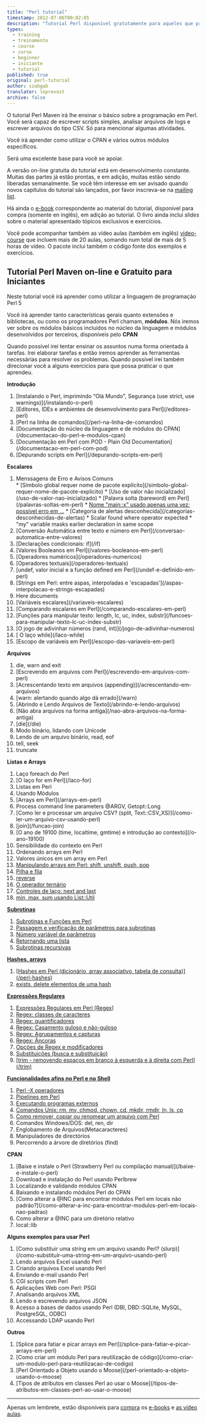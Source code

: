 ```yaml
---
title: "Perl tutorial"
timestamp: 2012-07-06T00:02:05
description: "Tutorial Perl disponível gratutamente para aqueles que precisam mantér código escrito em Perl, para aqueles que apenas escrevem pequenos scripts e para desenvolvedores de novas aplicações."
types:
  - training
  - treinamento
  - course
  - curso
  - beginner
  - iniciante
  - tutorial
published: true
original: perl-tutorial
author: szabgab
translator: leprevost
archive: false
---
```


O tutorial Perl Maven irá lhe ensinar o básico sobre a programação em Perl.
Você será capaz de escrever scripts simples, analisar arquivos de logs e escrever arquivos do tipo CSV.
Só para mencionar algumas atividades.

Você irá aprender como utilizar o CPAN e vários outros módulos específicos.

Será uma excelente base para você se apoiar.

A versão on-line gratuita do tutorial está em desenvolvimento constante. Muitas das partes já estão prontas, e
em adição, muitas estão sendo liberadas semanalmente. Se você têm interesse em ser avisado quando novos capítulos
do tutorial são lançados, por favor inscreva-se na [mailing list](/register).

Há ainda o [e-book](https://perlmaven.com/beginner-perl-maven-e-book) correspondente ao material do tutorial,
disponível para compra (somente en inglês), em adição ao tutorial. O livro ainda inclui <i>slides</i> sobre o
material apresentado tópicos exclusivos e exercícios.

Você pode acompanhar também as vídeo aulas (também em inglês)
[video-course](https://perlmaven.com/beginner-perl-maven-video-course) que incluem mais de 20 aulas, somando num total de
mais de 5 horas de vídeo. O pacote inclui também o código fonte dos exemplos e exercícios.

## Tutorial Perl Maven on-line e Gratuito para Iniciantes

Neste tutorial você irá aprender como utilizar a linguagem de programação Perl 5

Você irá aprender tanto características gerais quanto extensões e bibliotecas, ou como os programadores
Perl chamam, <b>módulos</b>. Nós iremos ver sobre os módulos básicos incluídos no núcleo da linguagem
e módulos desenvolvidos por terceiros, disponíveis pelo <b>CPAN</b>

Quando possível irei tentar ensinar os assuntos numa forma orientada à tarefas.
Irei elaborar tarefas e então iremos aprender as ferramentas necessárias para resolver os problemas.
Quando possível irei também direcionar você a alguns exercícios para que possa praticar o que aprendeu.

<p>
<b>Introdução</b>
<ol>
<li>[Instalando o Perl, imprimindo “Olá Mundo", Segurança (use strict, use warnings)](/instalando-o-perl)</li>
<li>[Editores, IDEs e ambientes de desenvolvimento para Perl](/editores-perl)</li>
<li>[Perl na linha de comandos](/perl-na-linha-de-comandos)</li>
<li>[Documentação do núcleo da linguagem e de módulos do CPAN](/documentacao-do-perl-e-modulos-cpan)</li>
<li>[Documentação em Perl com POD - Plain Old Documentation](/documentacao-em-perl-com-pod)</li>
<li>[Depurando scripts em Perl](/depurando-scripts-em-perl)</li>
</ol>

<b>Escalares</b>
<ol>
<li>Menssagens de Erro e Avisos Comuns<br />
* [Símbolo global requer nome de pacote explícito](/simbolo-global-requer-nome-de-pacote-explicito)
* [Uso de valor não inicializado](/uso-de-valor-nao-inicializado)
* [Palavra solta (bareword) em Perl](/palavras-soltas-em-perl)
* <a href="/nome-usado-apenas-uma-vez">Nome "main::x" usado apenas uma vez: possível erro em ...<a>
* [Categoria de alertas desconhecida](/categorias-desconhecidas-de-alertas)
* Scalar found where operator expected
* "my" variable masks earlier declaration in same scope
</li>
<li>[Conversão Automática entre texto e número em Perl](/conversao-automatica-entre-valores)</li>
<li>[Declarações condicionais: if](/if)</li>
<li>[Valores Booleanos em Perl](/valores-booleanos-em-perl)</li>
<li>[Operadores numéricos](/operadores-numericos)</li>
<li>[Operadores textuais](/operadores-textuais)</li>
<li>[undef, valor inicial e a função defined em Perl](/undef-e-definido-em-perl)</li>
<li>[Strings em Perl: entre aspas, interpoladas e 'escapadas'](/aspas-interpolacao-e-strings-escapadas)</li>
<li>Here documents</li>
<li>[Variáveis escalares](/variaveis-escalares)</li>
<li>[Comparando escalares em Perl](/comparando-escalares-em-perl)</li>
<li>[Funções para manipular texto: length, lc, uc, index, substr](/funcoes-para-manipular-texto-lc-uc-index-substr)</li>
<li>[O jogo de adivinhar números (rand, int)](/jogo-de-adivinhar-numeros)</li>
<li>[ O laço while](/laco-while)</li>
<li>[Escopo de variáveis em Perl](/escopo-das-variaveis-em-perl)</li>
</ol>

<b>Arquivos</b>
<ol>
<li>die, warn and exit</li>
<li>[Escrevendo em arquivos com Perl](/escrevendo-em-arquivos-com-perl)</li>
<li>[Acrescentando texto em arquivos (appending)](/acrescentando-em-arquivos)</li>
<li>[warn: alertando quando algo dá errado](/warn)</li>
<li>[Abrindo e Lendo Arquivos de Texto](/abrindo-e-lendo-arquivos)</li>
<li>[Não abra arquivos na forma antiga](/nao-abra-arquivos-na-forma-antiga)</li>
<li>[die](/die)</li>
<li>Modo binário, lidando com Unicode</li>
<li>Lendo de um arquivo binário, read, eof</li>
<li>tell, seek</li>
<li>truncate</li>
</ol>

<b>Listas e Arrays</b>
<ol>
<li>Laço foreach do Perl</li>
<li>[O laço for em Perl](/laco-for)</li>
<li>Listas em Perl</li>
<li>Usando Módulos</li>
<li>[Arrays em Perl](/arrays-em-perl)</li>
<li>Process command line parameters @ARGV, Getopt::Long</li>
<li>[Como ler e processar um arquivo CSV? (split, Text::CSV_XS)](/como-ler-um-arquivo-csv-usando-perl)</li>
<li>[join](/funcao-join)</li>
<li>[O ano de 19100 (time, localtime, gmtime) e introdução ao contexto](/o-ano-19100)</li>
<li>Sensibilidade do contexto em Perl</li>
<li>Ordenando arrays em Perl</li>
<li>Valores únicos em um array em Perl</li>
<li><a href="/manipulando-arrays-em-perl">Manipulando arrays em Perl: shift, unshift, push, pop</li>
<li>Pilha e fila</li>
<li>reverse</li>
<li>O operador ternário</li>
<li>Controles de laço: next and last</li>
<li>min, max, sum usando List::Util</li>
</ol>

<b>Subrotinas</b>
<ol>
<li>Subrotinas e Funções em Perl</li>
<li>Passagem e verificação de parâmetros para subrotinas</li>
<li>Número variável de parâmetros</li>
<li>Retornando uma lista</li>
<li>Subrotinas recursivas</li>
</ol>

<b>Hashes, arrays</b>
<ol>
<li>[Hashes em Perl (dicionário, array associativo, tabela de consulta)](/perl-hashes)</li>
<li>exists, delete elementos de uma hash</li>
</ol>

<b>Expressões Regulares</b>
<ol>
<li>Expressões Regulares em Perl (Regex)</li>
<li>Regex: classes de caracteres</li>
<li>Regex: quantificadores</li>
<li>Regex: Casamento guloso e não-guloso</li>
<li>Regex: Agrupamentos e capturas</li>
<li>Regex: Âncoras</li>
<li>Opções de Regex e modificadores</li>
<li>Substituições (busca e substituição)</li>
<li>[trim - removendo espaços em branco à esquerda e à direita com Perl](/trim)</li>
</ol>

<b>Funcionalidades afins no Perl e no Shell</b>
<ol>
<li>Perl -X operadores</li>
<li>Pipelines em Perl</li>
<li>Executando programas externos</li>
<li>Comandos Unix: rm, mv, chmod, chown, cd, mkdir, rmdir, ln, ls, cp</li>
<li><a href="/como-remover-copiar-ou-renomear-um-arquivo-usando-perl">Como
remover, copiar ou renomear um arquivo com Perl</a></li>
<li>Comandos Windows/DOS: del, ren, dir</li>
<li>Englobamento de Arquivos(Metacaracteres)</li>
<li>Manipuladores de directórios</li>
<li>Percorrendo a árvore de diretórios (find)</li>
</ol>

<b>CPAN</b>
<ol>
<li>[Baixe e instale o Perl (Strawberry Perl ou compilação manual)](/baixe-e-instale-o-perl)</li>
<li>Download e instalação do Perl usando Perlbrew</li>
<li>Localizando e validando módulos CPAN</li>
<li>Baixando e instalando módulos Perl do CPAN</li>
<li>[Como alterar a @INC para encontrar módulos Perl em locais não padrão?](/como-alterar-a-inc-para-encontrar-modulos-perl-em-locais-nao-padrao)</li>
<li>Como alterar a @INC para um diretório relativo</li>
<li>local::lib</li>
</ol>

<b>Alguns exemplos para usar Perl</b>
<ol>
<li>[Como substituir uma string em um arquivo usando Perl? (slurp)](/como-substituir-uma-string-em-um-arquivo-usando-perl)</li>
<li>Lendo arquivos Excel usando Perl</li>
<li>Criando arquivos Excel usando Perl</li>
<li>Enviando e-mail usando Perl</li>
<li>CGI scripts com Perl</li>
<li>Aplicações Web com Perl: PSGI</li>
<li>Analisando arquivos XML</li>
<li>Lendo e escrevendo arquivos JSON</li>
<li>Acesso a bases de dados usando Perl (DBI, DBD::SQLite, MySQL, PostgreSQL, ODBC)</li>
<li>Accessando LDAP usando Perl</li>
</ol>

<b>Outros</b>
<ol>
<li>[Splice para fatiar e picar arrays em Perl](/splice-para-fatiar-e-picar-arrays-em-perl)</li>
<li>[Como criar um módulo Perl para reutilização de código](/como-criar-um-modulo-perl-para-reutilizacao-de-codigo)</li>
<li>[Perl Orientado a Objeto usando o Moose](/perl-orientado-a-objeto-usando-o-moose)</li>
<li>[Tipos de atributos em classes Perl ao usar o Moose](/tipos-de-atributos-em-classes-perl-ao-usar-o-moose)</li>
</ol>


<hr />

Apenas um lembrete, estão disponíveis para [compra](/products) os [e-books](https://perlmaven.com/beginner-perl-maven-e-book) e
[as vídeo aulas](https://perlmaven.com/beginner-perl-maven-video-course).
